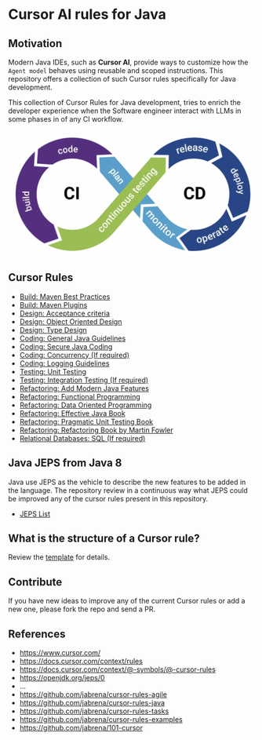 # Cursor AI rules for Java

## Motivation

Modern Java IDEs, such as **Cursor AI**, provide ways to customize how the `Agent model` behaves using reusable and scoped instructions. This repository offers a collection of such Cursor rules specifically for Java development.

This collection of Cursor Rules for Java development, tries to enrich the developer experience when the Software engineer interact with LLMs in some phases in of any CI workflow.

![](./docs/dev-cicd-process.png)

## Cursor Rules

- [Build: Maven Best Practices](.cursor/rules/100-java-maven-best-practices.mdc)
- [Build: Maven Plugins](.cursor/rules/101-java-maven-plugins.mdc)
- [Design: Acceptance criteria](.cursor/rules/110-java-acceptance-criteria.mdc)
- [Design: Object Oriented Design](.cursor/rules/111-java-object-oriented-design.mdc)
- [Design: Type Design](.cursor/rules/112-java-type-design.mdc)
- [Coding: General Java Guidelines](.cursor/rules/113-java-general-guidelines.mdc)
- [Coding: Secure Java Coding](.cursor/rules/114-java-secure-coding.mdc)
- [Coding: Concurrency (If required)](.cursor/rules/115-java-concurrency.mdc)
- [Coding: Logging Guidelines](.cursor/rules/116-java-logging.mdc)
- [Testing: Unit Testing](.cursor/rules/121-java-unit-testing.mdc)
- [Testing: Integration Testing (If required)](.cursor/rules/122-java-integration-testing.mdc)
- [Refactoring: Add Modern Java Features](.cursor/rules/131-java-refactoring-with-modern-features.mdc)
- [Refactoring: Functional Programming](.cursor/rules/132-java-functional-programming.mdc)
- [Refactoring: Data Oriented Programming](.cursor/rules/133-java-data-oriented-programming.mdc)
- [Refactoring: Effective Java Book](.cursor/rules/201-book-effective-java.mdc)
- [Refactoring: Pragmatic Unit Testing Book](.cursor/rules/202-book-pragmatic-unit-testing.mdc)
- [Refactoring: Refactoring Book by Martin Fowler](.cursor/rules/203-book-refactoring.mdc)
- [Relational Databases: SQL (If required)](.cursor/rules/500-sql.mdc)

## Java JEPS from Java 8

Java use JEPS as the vehicle to describe the new features to be added in the language. The repository review in a continuous way what JEPS could be improved any of the cursor rules present in this repository.

- [JEPS List](./docs/All-JEPS.md)

## What is the structure of a Cursor rule?

Review the [template](./docs/000-cursor-rule-template.md) for details.

## Contribute

If you have new ideas to improve any of the current Cursor rules or add a new one, please fork the repo and send a PR.

## References

- https://www.cursor.com/
- https://docs.cursor.com/context/rules
- https://docs.cursor.com/context/@-symbols/@-cursor-rules
- https://openjdk.org/jeps/0
- ...
- https://github.com/jabrena/cursor-rules-agile
- https://github.com/jabrena/cursor-rules-java
- https://github.com/jabrena/cursor-rules-tasks
- https://github.com/jabrena/cursor-rules-examples
- https://github.com/jabrena/101-cursor

